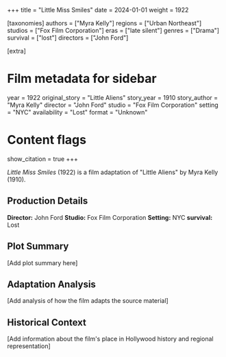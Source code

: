 +++
title = "Little Miss Smiles"
date = 2024-01-01
weight = 1922

[taxonomies]
authors = ["Myra Kelly"]
regions = ["Urban Northeast"]
studios = ["Fox Film Corporation"]
eras = ["late silent"]
genres = ["Drama"]
survival = ["lost"]
directors = ["John Ford"]

[extra]
# Film metadata for sidebar
year = 1922
original_story = "Little Aliens"
story_year = 1910
story_author = "Myra Kelly"
director = "John Ford"
studio = "Fox Film Corporation"
setting = "NYC"
availability = "Lost"
format = "Unknown"

# Content flags
show_citation = true
+++

*Little Miss Smiles* (1922) is a film adaptation of "Little Aliens" by Myra Kelly (1910).

## Production Details

**Director:** John Ford
**Studio:** Fox Film Corporation
**Setting:** NYC
**survival:** Lost

## Plot Summary

[Add plot summary here]

## Adaptation Analysis

[Add analysis of how the film adapts the source material]

## Historical Context

[Add information about the film's place in Hollywood history and regional representation]